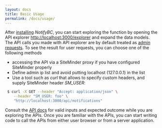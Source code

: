 ```yaml
---
layout: docs
title: Basic Usage
permalink: /docs/usage/
---
```


After [installing](../installation) *NotifyBC*, you can start exploring the function by opening the API explorer [http://localhost:3000/explorer](http://localhost:3000/explorer) and expand the data models. The API calls you made with API explorer are by default treated as [admin requests](../overview/#architecture). To see the result for user requests, you can choose one of the following methods

* accessing the API via a SiteMinder proxy if you have configured SiteMinder properly
* Define admin ip list and avoid putting localhost (127.0.0.1) in the list
* Use a tool such as *curl* that allows to specify custom headers, and supply SiteMinder header *SM_USER*:
 
```sh
 $ curl -X GET --header "Accept: application/json" \
    --header "SM_USER: foo" \
    "http://localhost:3000/api/notifications"
```

Consult the [API docs](../api-overview/) for valid inputs and expected outcome while you are exploring the APIs. Once you are familiar with the APIs, you can start writing code to call the APIs from either user browser or from a server application.  
